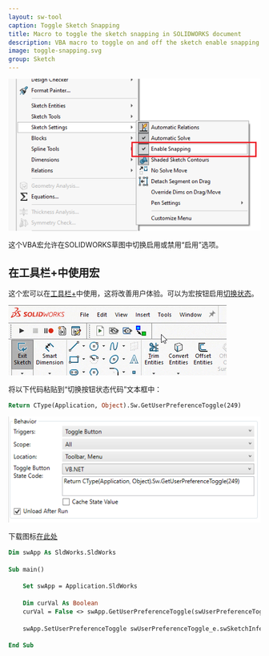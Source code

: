 ```yaml
---
layout: sw-tool
caption: Toggle Sketch Snapping
title: Macro to toggle the sketch snapping in SOLIDWORKS document
description: VBA macro to toggle on and off the sketch enable snapping option in SOLIDWORKS sketch
image: toggle-snapping.svg
group: Sketch
---
```

![启用草图捕捉选项](enable-snapping-option.png)

这个VBA宏允许在SOLIDWORKS草图中切换启用或禁用“启用”选项。

## 在工具栏+中使用宏

这个宏可以在[工具栏+](https://cadplus.xarial.com/toolbar/)中使用，这将改善用户体验。可以为宏按钮启用[切换状态](https://cadplus.xarial.com/toolbar/configuration/toggles/)。

![启用捕捉切换按钮](enable-snapping-animation.gif)

将以下代码粘贴到“切换按钮状态代码”文本框中：

~~~ vb
Return CType(Application, Object).Sw.GetUserPreferenceToggle(249)
~~~

![处理切换按钮状态的代码](toggle-state-code.png)

下载图标[在此处](toggle-snapping.svg)

~~~ vb
Dim swApp As SldWorks.SldWorks

Sub main()

    Set swApp = Application.SldWorks
    
    Dim curVal As Boolean
    curVal = False <> swApp.GetUserPreferenceToggle(swUserPreferenceToggle_e.swSketchInference)
    
    swApp.SetUserPreferenceToggle swUserPreferenceToggle_e.swSketchInference, Not curVal
    
End Sub
~~~

